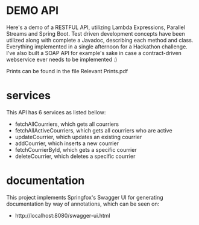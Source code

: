 # DEMO API
Here's a demo of a RESTFUL API, utilizing Lambda Expressions, Parallel Streams and Spring Boot. Test driven development concepts have been utilized along with complete a Javadoc, describing each method and class. Everything implemented in a single afternoon for a Hackathon challenge.
I've also built a SOAP API for example's sake in case a contract-driven webservice ever needs to be implemented :)

Prints can be found in the file Relevant Prints.pdf

# services
This API has 6 services as listed bellow:
 - fetchAllCourriers, which gets all courriers
 - fetchAllActiveCourriers, which gets all courriers who are active
 - updateCourrier, which updates an existing courrier
 - addCourrier, which inserts a new courrier
 - fetchCourrierById, which gets a specific courrier
 - deleteCourrier, which deletes a specific courrier

# documentation
This project implements Springfox's Swagger UI for generating documentation by way of annotations, which can be seen on:
 - http://localhost:8080/swagger-ui.html

